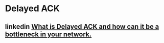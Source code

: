 # Delayed ACK

## linkedin [What is Delayed ACK and how can it be a bottleneck in your network.](https://www.linkedin.com/pulse/20141113153643-13386347-what-is-delayed-ack-and-how-can-it-be-a-bottleneck-in-your-network/)

